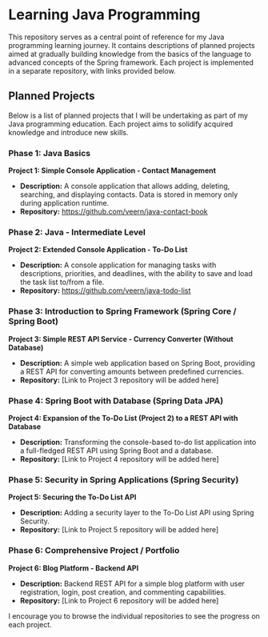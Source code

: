 # Learning Java Programming

This repository serves as a central point of reference for my Java programming learning journey. It contains descriptions of planned projects aimed at gradually building knowledge from the basics of the language to advanced concepts of the Spring framework. Each project is implemented in a separate repository, with links provided below.

## Planned Projects

Below is a list of planned projects that I will be undertaking as part of my Java programming education. Each project aims to solidify acquired knowledge and introduce new skills.

### Phase 1: Java Basics

**Project 1: Simple Console Application - Contact Management**

* **Description:** A console application that allows adding, deleting, searching, and displaying contacts. Data is stored in memory only during application runtime.
* **Repository:** https://github.com/veern/java-contact-book

### Phase 2: Java - Intermediate Level

**Project 2: Extended Console Application - To-Do List**

* **Description:** A console application for managing tasks with descriptions, priorities, and deadlines, with the ability to save and load the task list to/from a file.
* **Repository:** https://github.com/veern/java-todo-list

### Phase 3: Introduction to Spring Framework (Spring Core / Spring Boot)

**Project 3: Simple REST API Service - Currency Converter (Without Database)**

* **Description:** A simple web application based on Spring Boot, providing a REST API for converting amounts between predefined currencies.
* **Repository:** [Link to Project 3 repository will be added here]

### Phase 4: Spring Boot with Database (Spring Data JPA)

**Project 4: Expansion of the To-Do List (Project 2) to a REST API with Database**

* **Description:** Transforming the console-based to-do list application into a full-fledged REST API using Spring Boot and a database.
* **Repository:** [Link to Project 4 repository will be added here]

### Phase 5: Security in Spring Applications (Spring Security)

**Project 5: Securing the To-Do List API**

* **Description:** Adding a security layer to the To-Do List API using Spring Security.
* **Repository:** [Link to Project 5 repository will be added here]

### Phase 6: Comprehensive Project / Portfolio

**Project 6: Blog Platform - Backend API**

* **Description:** Backend REST API for a simple blog platform with user registration, login, post creation, and commenting capabilities.
* **Repository:** [Link to Project 6 repository will be added here]

I encourage you to browse the individual repositories to see the progress on each project.
